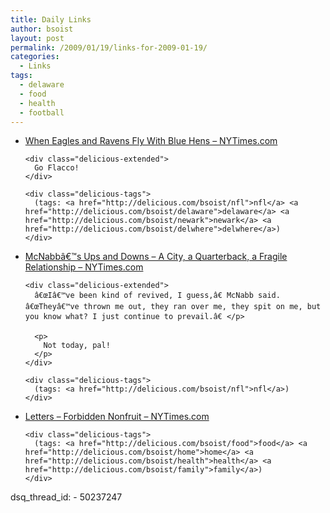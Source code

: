 ```yaml
---
title: Daily Links
author: bsoist
layout: post
permalink: /2009/01/19/links-for-2009-01-19/
categories:
  - Links
tags:
  - delaware
  - food
  - health
  - football
---
```

<ul class="delicious">
  <li>
    <div class="delicious-link">
      <a href="http://www.nytimes.com/2009/01/18/sports/football/18delaware.html?ref=todayspaper">When Eagles and Ravens Fly With Blue Hens &#8211; NYTimes.com</a>
    </div>
    
    <div class="delicious-extended">
      Go Flacco!
    </div>
    
    <div class="delicious-tags">
      (tags: <a href="http://delicious.com/bsoist/nfl">nfl</a> <a href="http://delicious.com/bsoist/delaware">delaware</a> <a href="http://delicious.com/bsoist/newark">newark</a> <a href="http://delicious.com/bsoist/delwhere">delwhere</a>)
    </div>
  </li>
  
  <li>
    <div class="delicious-link">
      <a href="http://www.nytimes.com/2009/01/18/sports/football/18mcnabb.html?ref=todayspaper">McNabbâ€™s Ups and Downs &#8211; A City, a Quarterback, a Fragile Relationship &#8211; NYTimes.com</a>
    </div>
    
    <div class="delicious-extended">
      â€œIâ€™ve been kind of revived, I guess,â€ McNabb said. â€œTheyâ€™ve thrown me out, they ran over me, they spit on me, but you know what? I just continue to prevail.â€ </p> 
      
      <p>
        Not today, pal!
      </p>
    </div>
    
    <div class="delicious-tags">
      (tags: <a href="http://delicious.com/bsoist/nfl">nfl</a>)
    </div>
  </li>
  
  <li>
    <div class="delicious-link">
      <a href="http://www.nytimes.com/2009/01/18/magazine/18letters-t-FORBIDDENNON_LETTERS.html?ref=todayspaper">Letters &#8211; Forbidden Nonfruit &#8211; NYTimes.com</a>
    </div>
    
    <div class="delicious-tags">
      (tags: <a href="http://delicious.com/bsoist/food">food</a> <a href="http://delicious.com/bsoist/home">home</a> <a href="http://delicious.com/bsoist/health">health</a> <a href="http://delicious.com/bsoist/family">family</a>)
    </div>
  </li>
</ul>
dsq_thread_id:
  - 50237247